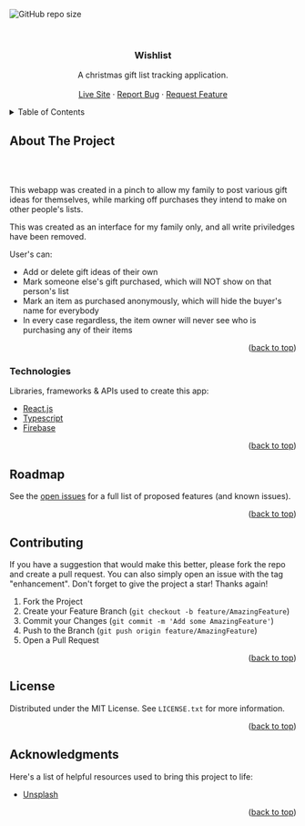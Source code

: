 <div id="top"></div>

<!-- Button Shields (only available when repo goes public)  -->

![GitHub repo size](https://img.shields.io/github/repo-size/ryanhartwig/xmas-gift-list?logo=GitHub&style=for-the-badge)

<!-- PROJECT LOGO -->
<br />
<div align="center">

  <h3 align="center">Wishlist</h3>

  <p align="center">
    A christmas gift list tracking application. 
    <br />
    <br />
    <a href="https://ryanhartwig.github.io/xmas-gift-list">Live Site</a>
    ·
    <a href="https://github.com/ryanhartwig/xmas-gift-list/issues">Report Bug</a>
    ·
    <a href="https://github.com/ryanhartwig/xmas-gift-list/issues">Request Feature</a>
  </p>
</div>

<!-- TABLE OF CONTENTS -->
<details>
  <summary>Table of Contents</summary>
  <ol>
    <li>
      <a href="#about-the-project">About The Project</a>
      <ul>
        <li><a href="#technologies">Technologies</a></li>
      </ul>
    </li>
    <li><a href="#roadmap">Roadmap</a></li>
    <li><a href="#contributing">Contributing</a></li>
    <li><a href="#license">License</a></li>
    <li><a href="#acknowledgments">Acknowledgments</a></li>
  </ol>
</details>

<!-- ABOUT THE PROJECT -->

## About The Project

<br><br/>

This webapp was created in a pinch to allow my family to post various gift ideas for themselves, while marking off purchases they intend to make on other people's lists.

This was created as an interface for my family only, and all write priviledges have been removed.

User's can:

- Add or delete gift ideas of their own
- Mark someone else's gift purchased, which will NOT show on that person's list
- Mark an item as purchased anonymously, which will hide the buyer's name for everybody
- In every case regardless, the item owner will never see who is purchasing any of their items

<p align="right">(<a href="#top">back to top</a>)</p>

### Technologies

Libraries, frameworks & APIs used to create this app:

- [React.js](https://reactjs.org/)
- [Typescript](https://www.typescriptlang.org/)
- [Firebase](https://firebase.google.com/)

<p align="right">(<a href="#top">back to top</a>)</p>

<!-- ROADMAP -->

## Roadmap

See the [open issues](https://github.com/ryanhartwig/xmas-gift-list/issues) for a full list of proposed features (and known issues).

<p align="right">(<a href="#top">back to top</a>)</p>

<!-- CONTRIBUTING -->

## Contributing

If you have a suggestion that would make this better, please fork the repo and create a pull request. You can also simply open an issue with the tag "enhancement".
Don't forget to give the project a star! Thanks again!

1. Fork the Project
2. Create your Feature Branch (`git checkout -b feature/AmazingFeature`)
3. Commit your Changes (`git commit -m 'Add some AmazingFeature'`)
4. Push to the Branch (`git push origin feature/AmazingFeature`)
5. Open a Pull Request

<p align="right">(<a href="#top">back to top</a>)</p>

<!-- LICENSE -->

## License

Distributed under the MIT License. See `LICENSE.txt` for more information.

<p align="right">(<a href="#top">back to top</a>)</p>

<!-- ACKNOWLEDGMENTS -->

## Acknowledgments

Here's a list of helpful resources used to bring this project to life:

- [Unsplash](https://unsplash.com/)

<p align="right">(<a href="#top">back to top</a>)</p>
